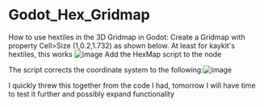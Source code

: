 # Godot_Hex_Gridmap
How to use hextiles in the 3D Gridmap in Godot:
  Create a Gridmap with property Cell>Size (1,0.2,1.732) as shown below. At least for kaykit's hextiles, this works
  ![image](https://user-images.githubusercontent.com/28194128/144509345-45f62080-d58c-471e-ae7d-819baacb5c2e.png)
  Add the HexMap script to the node
  
  The script corrects the coordinate system to the following:![image](https://user-images.githubusercontent.com/28194128/144512637-b44e9066-e74a-4e50-b9f8-9e8d331fc248.png)

  I quickly threw this together from the code I had, tomorrow I will have time to test it further and possibly expand functionality
  

